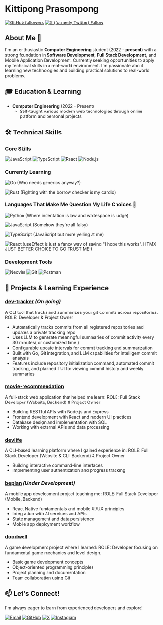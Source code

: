 # Kittipong Prasompong

[![GitHub followers](https://img.shields.io/github/followers/ikkyuuq?style=social)](https://github.com/ikkyuuq)
[![X (formerly Twitter) Follow](https://img.shields.io/twitter/follow/thekppras)](https://x.com/thekppras)

## About Me 👋

I'm an enthusiastic **Computer Engineering** student (2022 - **present**) with a strong foundation in **Software Development**, **Full Stack Development**, and Mobile Application Development. Currently seeking opportunities to apply my technical skills in a real-world environment. I'm passionate about learning new technologies and building practical solutions to real-world problems.

## 🎓 Education & Learning

- **Computer Engineering** (2022 - Present)
  - Self-taught various modern web technologies through online platform and personal projects

## 🛠️ Technical Skills

### Core Skills
![JavaScript](https://img.shields.io/badge/JavaScript-F7DF1E?style=flat&logo=javascript&logoColor=black)
![TypeScript](https://img.shields.io/badge/TypeScript-007ACC?style=flat&logo=typescript&logoColor=white)
![React](https://img.shields.io/badge/React-20232A?style=flat&logo=react&logoColor=61DAFB)
![Node.js](https://img.shields.io/badge/Node.js-339933?style=flat&logo=node.js&logoColor=white)

### Currently Learning
![Go](https://img.shields.io/badge/Go-00ADD8?style=flat&logo=go&logoColor=white) (Who needs generics anyway?)

![Rust](https://img.shields.io/badge/Rust-000000?style=flat&logo=rust&logoColor=white) (Fighting with the borrow checker is my cardio)

### Languages That Make Me Question My Life Choices 🤔
![Python](https://img.shields.io/badge/Python-3776AB?style=flat&logo=python&logoColor=white) (Where indentation is law and whitespace is judge)

![JavaScript](https://img.shields.io/badge/JavaScript-F7DF1E?style=flat&logo=javascript&logoColor=black) (Somehow they're all falsy)

![TypeScript](https://img.shields.io/badge/TypeScript-007ACC?style=flat&logo=typescript&logoColor=white) (JavaScript but more yelling at me)

![React](https://img.shields.io/badge/React-20232A?style=flat&logo=react&logoColor=61DAFB) (useEffect is just a fancy way of saying "I hope this works", HTMX JUST BETTER CHOICE TO GO TRUST ME!)

### Development Tools
![Neovim](https://img.shields.io/badge/NeoVim-%2357A143.svg?&style=flat&logo=neovim&logoColor=white)
![Git](https://img.shields.io/badge/Git-F05032?style=flat&logo=git&logoColor=white)
![Postman](https://img.shields.io/badge/Postman-FF6C37?style=flat&logo=postman&logoColor=white)

## 🚀 Projects & Learning Experience

### [dev-tracker](https://github.com/ikkyuuq/dev-tracker) *(On going)*
A CLI tool that tracks and summarizes your git commits across repositories:
ROLE: Developer & Project Owner
- Automatically tracks commits from all registered repositories and updates a private tracking repo
- Uses LLM to generate meaningful summaries of commit activity every 30 minutes( or customized time )
- Configurable update intervals for commit tracking and summarization
- Built with Go, Git integration, and LLM capabilities for intelligent commit analysis
- Features include repository initialization command, automated commit tracking, and planned TUI for viewing commit history and weekly summaries

### [movie-recommendation](https://github.com/ikkyuuq/movie-recommendation)
A full-stack web application that helped me learn:
ROLE: Full Stack Developer (Website, Backend) & Project Owner
- Building RESTful APIs with Node.js and Express
- Frontend development with React and modern UI practices
- Database design and implementation with SQL
- Working with external APIs and data processing

### [devlife](https://github.com/ikkyuuq/devlife)
A CLI-based learning platform where I gained experience in:
ROLE: Full Stack Developer (Website & CLI, Backend) & Project Owner
- Building interactive command-line interfaces
- Implementing user authentication and progress tracking

### [beplan](https://github.com/ikkyuuq/beplan) *(Under Development)*
A mobile app development project teaching me:
ROLE: Full Stack Developer (Mobile, Backend)
- React Native fundamentals and mobile UI/UX principles
- Integration with AI services and APIs
- State management and data persistence
- Mobile app deployment workflow

### [doodwell](https://github.com/ikkyuuq/Centum-Survivors)
A game development project where I learned:
ROLE: Developer focusing on fundamental game mechanics and level design.
- Basic game development concepts
- Object-oriented programming principles
- Project planning and documentation
- Team collaboration using Git

## 📫 Let's Connect!

I'm always eager to learn from experienced developers and explore!

[![Email](https://img.shields.io/badge/Email-D14836?style=flat&logo=gmail&logoColor=white)](mailto:kittipongpras@gmail.com)
[![GitHub](https://img.shields.io/badge/GitHub-100000?style=flat&logo=github&logoColor=white)](https://github.com/ikkyuuq)
[![X](https://img.shields.io/badge/X-000000?style=flat&logo=x&logoColor=white)](https://x.com/thekppras)
[![Instagram](https://img.shields.io/badge/Instagram-E4405F?style=flat&logo=instagram&logoColor=white)](https://www.instagram.com/kppras/)
